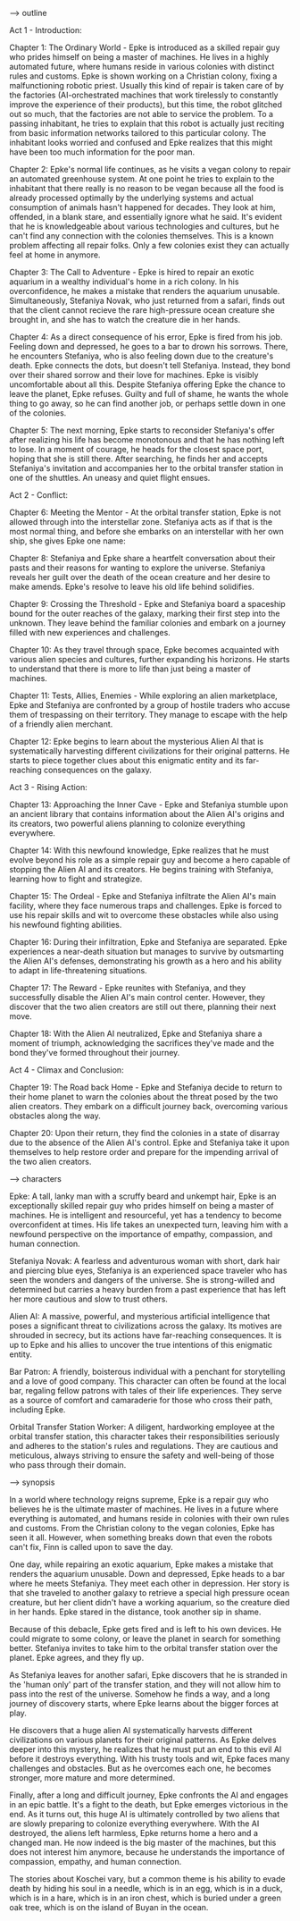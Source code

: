 --> outline

Act 1 - Introduction:

Chapter 1: The Ordinary World - Epke is introduced as a skilled repair guy who prides himself on being a master of machines. He lives in a highly automated future, where humans reside in various colonies with distinct rules and customs. Epke is shown working on a Christian colony, fixing a malfunctioning robotic priest. Usually this kind of repair is taken care of by the factories (AI-orchestrated machines that work tirelessly to constantly improve the experience of their products), but this time, the robot glitched out so much, that the factories are not able to service the problem. To a passing inhabitant, he tries to explain that this robot is actually just reciting from basic information networks tailored to this particular colony. The inhabitant looks worried and confused and Epke realizes that this might have been too much information for the poor man.

Chapter 2: Epke's normal life continues, as he visits a vegan colony to repair an automated greenhouse system. At one point he tries to explain to the inhabitant that there really is no reason to be vegan because all the food is already processed optimally by the underlying systems and actual consumption of animals hasn't happened for decades. They look at him, offended, in a blank stare, and essentially ignore what he said. It's evident that he is knowledgeable about various technologies and cultures, but he can't find any connection with the colonies themselves. This is a known problem affecting all repair folks. Only a few colonies exist they can actually feel at home in anymore.

Chapter 3: The Call to Adventure - Epke is hired to repair an exotic aquarium in a wealthy individual's home in a rich colony. In his overconfidence, he makes a mistake that renders the aquarium unusable. Simultaneously, Stefaniya Novak, who just returned from a safari, finds out that the client cannot recieve the rare high-pressure ocean creature she brought in, and she has to watch the creature die in her hands.

Chapter 4: As a direct consequence of his error, Epke is fired from his job. Feeling down and depressed, he goes to a bar to drown his sorrows. There, he encounters Stefaniya, who is also feeling down due to the creature's death. Epke connects the dots, but doesn't tell Stefaniya. Instead, they bond over their shared sorrow and their love for machines. Epke is visibly uncomfortable about all this. Despite Stefaniya offering Epke the chance to leave the planet, Epke refuses. Guilty and full of shame, he wants the whole thing to go away, so he can find another job, or perhaps settle down in one of the colonies.

Chapter 5: The next morning, Epke starts to reconsider Stefaniya's offer after realizing his life has become monotonous and that he has nothing left to lose. In a moment of courage, he heads for the closest space port, hoping that she is still there. After searching, he finds her and accepts Stefaniya's invitation and accompanies her to the orbital transfer station in one of the shuttles. An uneasy and quiet flight ensues.

Act 2 - Conflict:

Chapter 6: Meeting the Mentor - At the orbital transfer station, Epke is not allowed through into the interstellar zone. Stefaniya acts as if that is the most normal thing, and before she embarks on an interstellar with her own ship, she gives Epke one name: 

Chapter 8: Stefaniya and Epke share a heartfelt conversation about their pasts and their reasons for wanting to explore the universe. Stefaniya reveals her guilt over the death of the ocean creature and her desire to make amends. Epke's resolve to leave his old life behind solidifies.

Chapter 9: Crossing the Threshold - Epke and Stefaniya board a spaceship bound for the outer reaches of the galaxy, marking their first step into the unknown. They leave behind the familiar colonies and embark on a journey filled with new experiences and challenges.

Chapter 10: As they travel through space, Epke becomes acquainted with various alien species and cultures, further expanding his horizons. He starts to understand that there is more to life than just being a master of machines.

Chapter 11: Tests, Allies, Enemies - While exploring an alien marketplace, Epke and Stefaniya are confronted by a group of hostile traders who accuse them of trespassing on their territory. They manage to escape with the help of a friendly alien merchant.

Chapter 12: Epke begins to learn about the mysterious Alien AI that is systematically harvesting different civilizations for their original patterns. He starts to piece together clues about this enigmatic entity and its far-reaching consequences on the galaxy.

Act 3 - Rising Action:

Chapter 13: Approaching the Inner Cave - Epke and Stefaniya stumble upon an ancient library that contains information about the Alien AI's origins and its creators, two powerful aliens planning to colonize everything everywhere.

Chapter 14: With this newfound knowledge, Epke realizes that he must evolve beyond his role as a simple repair guy and become a hero capable of stopping the Alien AI and its creators. He begins training with Stefaniya, learning how to fight and strategize.

Chapter 15: The Ordeal - Epke and Stefaniya infiltrate the Alien AI's main facility, where they face numerous traps and challenges. Epke is forced to use his repair skills and wit to overcome these obstacles while also using his newfound fighting abilities.

Chapter 16: During their infiltration, Epke and Stefaniya are separated. Epke experiences a near-death situation but manages to survive by outsmarting the Alien AI's defenses, demonstrating his growth as a hero and his ability to adapt in life-threatening situations.

Chapter 17: The Reward - Epke reunites with Stefaniya, and they successfully disable the Alien AI's main control center. However, they discover that the two alien creators are still out there, planning their next move.

Chapter 18: With the Alien AI neutralized, Epke and Stefaniya share a moment of triumph, acknowledging the sacrifices they've made and the bond they've formed throughout their journey.

Act 4 - Climax and Conclusion:

Chapter 19: The Road back Home - Epke and Stefaniya decide to return to their home planet to warn the colonies about the threat posed by the two alien creators. They embark on a difficult journey back, overcoming various obstacles along the way.

Chapter 20: Upon their return, they find the colonies in a state of disarray due to the absence of the Alien AI's control. Epke and Stefaniya take it upon themselves to help restore order and prepare for the impending arrival of the two alien creators.



--> characters

Epke: A tall, lanky man with a scruffy beard and unkempt hair, Epke is an exceptionally skilled repair guy who prides himself on being a master of machines. He is intelligent and resourceful, yet has a tendency to become overconfident at times. His life takes an unexpected turn, leaving him with a newfound perspective on the importance of empathy, compassion, and human connection.

Stefaniya Novak: A fearless and adventurous woman with short, dark hair and piercing blue eyes, Stefaniya is an experienced space traveler who has seen the wonders and dangers of the universe. She is strong-willed and determined but carries a heavy burden from a past experience that has left her more cautious and slow to trust others.

Alien AI: A massive, powerful, and mysterious artificial intelligence that poses a significant threat to civilizations across the galaxy. Its motives are shrouded in secrecy, but its actions have far-reaching consequences. It is up to Epke and his allies to uncover the true intentions of this enigmatic entity.

Bar Patron: A friendly, boisterous individual with a penchant for storytelling and a love of good company. This character can often be found at the local bar, regaling fellow patrons with tales of their life experiences. They serve as a source of comfort and camaraderie for those who cross their path, including Epke.

Orbital Transfer Station Worker: A diligent, hardworking employee at the orbital transfer station, this character takes their responsibilities seriously and adheres to the station's rules and regulations. They are cautious and meticulous, always striving to ensure the safety and well-being of those who pass through their domain.



--> synopsis

In a world where technology reigns supreme, Epke is a repair guy who believes he is the ultimate master of machines. He lives in a future where everything is automated, and humans reside in colonies with their own rules and customs. From the Christian colony to the vegan colonies, Epke has seen it all. However, when something breaks down that even the robots can't fix, Finn is called upon to save the day.

One day, while repairing an exotic aquarium, Epke makes a mistake that renders the aquarium unusable. Down and depressed, Epke heads to a bar where he meets Stefaniya. They meet each other in depression. Her story is that she traveled to another galaxy to retrieve a special high pressure ocean creature, but her client didn't have a working aquarium, so the creature died in her hands. Epke stared in the distance, took another sip in shame.

Because of this debacle, Epke gets fired and is left to his own devices. He could migrate to some colony, or leave the planet in search for something better. Stefaniya invites to take him to the orbital transfer station over the planet. Epke agrees, and they fly up.

As Stefaniya leaves for another safari, Epke discovers that he is stranded in the 'human only' part of the transfer station, and they will not allow him to pass into the rest of the universe. Somehow he finds a way, and a long journey of discovery starts, where Epke learns about the bigger forces at play.

He discovers that a huge alien AI systematically harvests different civilizations on various planets for their original patterns. As Epke delves deeper into this mystery, he realizes that he must put an end to this evil AI before it destroys everything. With his trusty tools and wit, Epke faces many challenges and obstacles. But as he overcomes each one, he becomes stronger, more mature and more determined.

Finally, after a long and difficult journey, Epke confronts the AI and engages in an epic battle. It's a fight to the death, but Epke emerges victorious in the end. As it turns out, this huge AI is ultimately controlled by two aliens that are slowly preparing to colonize everything everywhere. With the AI destroyed, the aliens left harmless, Epke returns home a hero and a changed man. He now indeed is the big master of the machines, but this does not interest him anymore, because he understands the importance of compassion, empathy, and human connection.



The stories about Koschei vary, but a common theme is his ability to evade death by hiding his soul in a needle, which is in an egg, which is in a duck, which is in a hare, which is in an iron chest, which is buried under a green oak tree, which is on the island of Buyan in the ocean.
